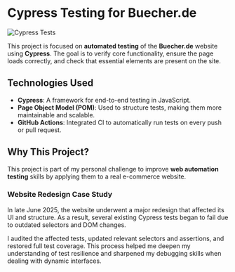# Cypress Testing for Buecher.de

![Cypress Tests](https://github.com/novikova-y/cypress-buecher.de/actions/workflows/cypress.yml/badge.svg)

This project is focused on **automated testing** of the **Buecher.de** website using **Cypress**. The goal is to verify core functionality, ensure the page loads correctly, and check that essential elements are present on the site.

## Technologies Used
- **Cypress**: A framework for end-to-end testing in JavaScript.
- **Page Object Model (POM)**: Used to structure tests, making them more maintainable and scalable.
- **GitHub Actions**: Integrated CI to automatically run tests on every push or pull request.

## Why This Project?
This project is part of my personal challenge to improve **web automation testing** skills by applying them to a real e-commerce website.

### Website Redesign Case Study
In late June 2025, the website underwent a major redesign that affected its UI and structure. As a result, several existing Cypress tests began to fail due to outdated selectors and DOM changes.

I audited the affected tests, updated relevant selectors and assertions, and restored full test coverage. This process helped me deepen my understanding of test resilience and sharpened my debugging skills when dealing with dynamic interfaces.